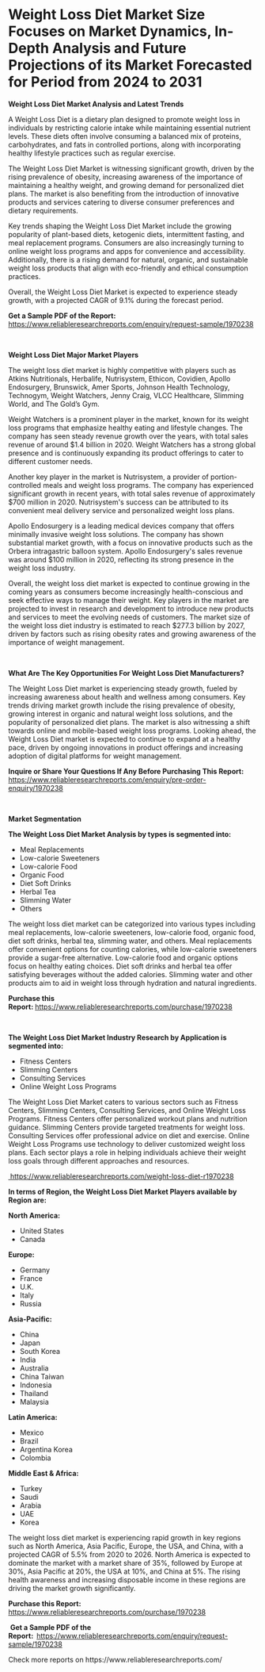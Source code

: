<p><h1>Weight Loss Diet Market Size Focuses on Market Dynamics, In-Depth Analysis and Future Projections of its Market Forecasted for Period from 2024 to 2031</h1></p><p><strong>Weight Loss Diet Market Analysis and Latest Trends</strong></p>
<p><p>A Weight Loss Diet is a dietary plan designed to promote weight loss in individuals by restricting calorie intake while maintaining essential nutrient levels. These diets often involve consuming a balanced mix of proteins, carbohydrates, and fats in controlled portions, along with incorporating healthy lifestyle practices such as regular exercise.</p><p>The Weight Loss Diet Market is witnessing significant growth, driven by the rising prevalence of obesity, increasing awareness of the importance of maintaining a healthy weight, and growing demand for personalized diet plans. The market is also benefiting from the introduction of innovative products and services catering to diverse consumer preferences and dietary requirements.</p><p>Key trends shaping the Weight Loss Diet Market include the growing popularity of plant-based diets, ketogenic diets, intermittent fasting, and meal replacement programs. Consumers are also increasingly turning to online weight loss programs and apps for convenience and accessibility. Additionally, there is a rising demand for natural, organic, and sustainable weight loss products that align with eco-friendly and ethical consumption practices.</p><p>Overall, the Weight Loss Diet Market is expected to experience steady growth, with a projected CAGR of 9.1% during the forecast period.</p></p>
<p><strong>Get a Sample PDF of the Report:&nbsp;</strong> <a href="https://www.reliableresearchreports.com/enquiry/request-sample/1970238">https://www.reliableresearchreports.com/enquiry/request-sample/1970238</a></p>
<p>&nbsp;</p>
<p><strong>Weight Loss Diet Major Market Players</strong></p>
<p><p>The weight loss diet market is highly competitive with players such as Atkins Nutritionals, Herbalife, Nutrisystem, Ethicon, Covidien, Apollo Endosurgery, Brunswick, Amer Sports, Johnson Health Technology, Technogym, Weight Watchers, Jenny Craig, VLCC Healthcare, Slimming World, and The Gold’s Gym. </p><p>Weight Watchers is a prominent player in the market, known for its weight loss programs that emphasize healthy eating and lifestyle changes. The company has seen steady revenue growth over the years, with total sales revenue of around $1.4 billion in 2020. Weight Watchers has a strong global presence and is continuously expanding its product offerings to cater to different customer needs.</p><p>Another key player in the market is Nutrisystem, a provider of portion-controlled meals and weight loss programs. The company has experienced significant growth in recent years, with total sales revenue of approximately $700 million in 2020. Nutrisystem's success can be attributed to its convenient meal delivery service and personalized weight loss plans.</p><p>Apollo Endosurgery is a leading medical devices company that offers minimally invasive weight loss solutions. The company has shown substantial market growth, with a focus on innovative products such as the Orbera intragastric balloon system. Apollo Endosurgery's sales revenue was around $100 million in 2020, reflecting its strong presence in the weight loss industry.</p><p>Overall, the weight loss diet market is expected to continue growing in the coming years as consumers become increasingly health-conscious and seek effective ways to manage their weight. Key players in the market are projected to invest in research and development to introduce new products and services to meet the evolving needs of customers. The market size of the weight loss diet industry is estimated to reach $277.3 billion by 2027, driven by factors such as rising obesity rates and growing awareness of the importance of weight management.</p></p>
<p>&nbsp;</p>
<p><strong>What Are The Key Opportunities For Weight Loss Diet Manufacturers?</strong></p>
<p><p>The Weight Loss Diet market is experiencing steady growth, fueled by increasing awareness about health and wellness among consumers. Key trends driving market growth include the rising prevalence of obesity, growing interest in organic and natural weight loss solutions, and the popularity of personalized diet plans. The market is also witnessing a shift towards online and mobile-based weight loss programs. Looking ahead, the Weight Loss Diet market is expected to continue to expand at a healthy pace, driven by ongoing innovations in product offerings and increasing adoption of digital platforms for weight management.</p></p>
<p><strong>Inquire or Share Your Questions If Any Before Purchasing This Report:</strong> <a href="https://www.reliableresearchreports.com/enquiry/pre-order-enquiry/1970238">https://www.reliableresearchreports.com/enquiry/pre-order-enquiry/1970238</a></p>
<p>&nbsp;</p>
<p><strong>Market Segmentation</strong></p>
<p><strong>The Weight Loss Diet Market Analysis by types is segmented into:</strong></p>
<p><ul><li>Meal Replacements</li><li>Low-calorie Sweeteners</li><li>Low-calorie Food</li><li>Organic Food</li><li>Diet Soft Drinks</li><li>Herbal Tea</li><li>Slimming Water</li><li>Others</li></ul></p>
<p><p>The weight loss diet market can be categorized into various types including meal replacements, low-calorie sweeteners, low-calorie food, organic food, diet soft drinks, herbal tea, slimming water, and others. Meal replacements offer convenient options for counting calories, while low-calorie sweeteners provide a sugar-free alternative. Low-calorie food and organic options focus on healthy eating choices. Diet soft drinks and herbal tea offer satisfying beverages without the added calories. Slimming water and other products aim to aid in weight loss through hydration and natural ingredients.</p></p>
<p><strong>Purchase this Report:&nbsp;</strong><a href="https://www.reliableresearchreports.com/purchase/1970238">https://www.reliableresearchreports.com/purchase/1970238</a></p>
<p>&nbsp;</p>
<p><strong>The Weight Loss Diet Market Industry Research by Application is segmented into:</strong></p>
<p><ul><li>Fitness Centers</li><li>Slimming Centers</li><li>Consulting Services</li><li>Online Weight Loss Programs</li></ul></p>
<p><p>The Weight Loss Diet Market caters to various sectors such as Fitness Centers, Slimming Centers, Consulting Services, and Online Weight Loss Programs. Fitness Centers offer personalized workout plans and nutrition guidance. Slimming Centers provide targeted treatments for weight loss. Consulting Services offer professional advice on diet and exercise. Online Weight Loss Programs use technology to deliver customized weight loss plans. Each sector plays a role in helping individuals achieve their weight loss goals through different approaches and resources.</p></p>
<p><a href="https://www.reliableresearchreports.com/weight-loss-diet-r1970238">&nbsp;https://www.reliableresearchreports.com/weight-loss-diet-r1970238</a></p>
<p><strong>In terms of Region, the Weight Loss Diet Market Players available by Region are:</strong></p>
<p>
    <p> <strong> North America: </strong>
        <ul>
            <li>United States</li>
            <li>Canada</li>
        </ul>
        </p> 
    <p> <strong> Europe: </strong>
        <ul>
            <li>Germany</li>
            <li>France</li>
            <li>U.K.</li>
            <li>Italy</li>
            <li>Russia</li>
        </ul>
        </p> 
    <p> <strong> Asia-Pacific: </strong>
        <ul>
            <li>China</li>
            <li>Japan</li>
            <li>South Korea</li>
            <li>India</li>
            <li>Australia</li>
            <li>China Taiwan</li>
            <li>Indonesia</li>
            <li>Thailand</li>
            <li>Malaysia</li>
        </ul>
        </p> 
    <p> <strong> Latin America: </strong>
        <ul>
            <li>Mexico</li>
            <li>Brazil</li>
            <li>Argentina Korea</li>
            <li>Colombia</li>
        </ul>
        </p> 
    <p> <strong> Middle East & Africa: </strong>
        <ul>
            <li>Turkey</li>
            <li>Saudi</li>
            <li>Arabia</li>
            <li>UAE</li>
            <li>Korea</li>
        </ul>
    </p>
    </p>
<p><p>The weight loss diet market is experiencing rapid growth in key regions such as North America, Asia Pacific, Europe, the USA, and China, with a projected CAGR of 5.5% from 2020 to 2026. North America is expected to dominate the market with a market share of 35%, followed by Europe at 30%, Asia Pacific at 20%, the USA at 10%, and China at 5%. The rising health awareness and increasing disposable income in these regions are driving the market growth significantly.</p></p>
<p><strong>Purchase this Report: </strong><a href="https://www.reliableresearchreports.com/purchase/1970238">https://www.reliableresearchreports.com/purchase/1970238</a></p>
<p>&nbsp;<strong>Get a Sample PDF of the Report:&nbsp;&nbsp;</strong><a href="https://www.reliableresearchreports.com/enquiry/request-sample/1970238">https://www.reliableresearchreports.com/enquiry/request-sample/1970238</a></p>
<p><strong></strong></p>
<p>Check more reports on https://www.reliableresearchreports.com/</p>